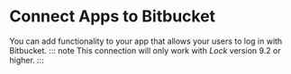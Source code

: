 # Connect Apps to Bitbucket
You can add functionality to your app that allows your users to log in with Bitbucket.
::: note
This connection will only work with <dfn data-key="lock">Lock</dfn> version 9.2 or higher.
:::
